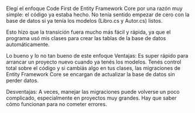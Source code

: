 Elegí el enfoque Code First de Entity Framework Core por una razón muy simple: el código ya estaba hecho. No tenía sentido empezar de cero con la base de datos si ya tenía los modelos (Libro.cs y Autor.cs) listos.

Esto hizo que la transición fuera mucho más fácil y rápida, ya que el programa usó mis clases para crear las tablas de la base de datos automáticamente.

Lo bueno y lo no tan bueno de este enfoque
Ventajas: Es super rápido para arrancar un proyecto nuevo cuando ya tenés los modelos. Tenés control total sobre el código y si cambiás algo en tus clases, las migraciones de Entity Framework Core se encargan de actualizar la base de datos sin perder datos.

Desventajas: A veces, manejar las migraciones puede volverse un poco complicado, especialmente en proyectos muy grandes. Hay que saber cómo funcionan para no cometer errores.
